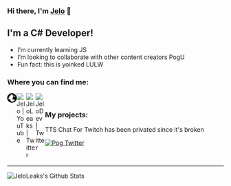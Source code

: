 ### Hi there, I'm [Jelo][twitter] 👋

## I'm a C# Developer!
- I’m currently learning JS
- I’m looking to collaborate with other content creators PogU
- Fun fact: this is yoinked LULW 

### Where you can find me:

[<img align="left" alt="jelo.dev" width="22px" src="https://raw.githubusercontent.com/iconic/open-iconic/master/svg/globe.svg"/>][website]
[<img align="left" alt="Jelo | YouTube" width="22px" src="https://cdn.jsdelivr.net/npm/simple-icons@v3/icons/youtube.svg" />][youtube]
[<img align="left" alt="JeloLeaks | Twitter" width="22px" src="https://cdn.jsdelivr.net/npm/simple-icons@v3/icons/twitter.svg" />][twitter]
[<img align="left" alt="JeloDev | Twitter" width="22px" src="https://cdn.jsdelivr.net/npm/simple-icons@v3/icons/twitter.svg" />][twitterdevacc]

<br/>

### My projects:

TTS Chat For Twitch has been privated since it's broken

[![Pog Twitter](https://github-readme-stats.vercel.app/api/pin/?username=JeloLeaks&repo=pog-twitter&theme=dracula&hide_border=true)](https://github.com/JeloLeaks/Pog-Twitter)

<br/>

---

<img align="left" alt="JeloLeaks's Github Stats" src="https://github-readme-stats.vercel.app/api?username=JeloLeaks&show_icons=true&hide_border=true&theme=dracula" />

[website]: https://jelo.dev
[youtube]: https://www.youtube.com/channel/UCmJCcAK-eOysMduQAGfIEKA/
[twitter]: https://twitter.com/JeloLeaks
[twitterdevacc]: https://twitter.com/JeloDev
